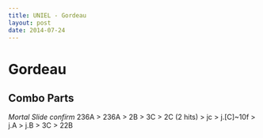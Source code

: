```yaml
---
title: UNIEL - Gordeau
layout: post
date: 2014-07-24
---
```


Gordeau
=======

Combo Parts
-----------

*Mortal Slide confirm*
236A > 236A > 2B > 3C > 2C (2 hits) > 
jc > j.[C]~10f > j.A > j.B > 3C > 22B

